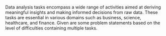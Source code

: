 Data analysis tasks encompass a wide range of activities aimed at deriving meaningful insights and making informed decisions from raw data. These tasks are essential in various domains such as business, science, healthcare, and finance.
Given are some problem statements based on the level of difficulties containing multiple tasks.
